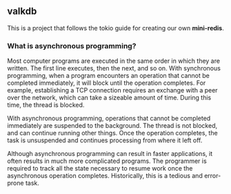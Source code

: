## valkdb

This is a project that follows the tokio guide for creating our own **mini-redis**.


### What is asynchronous programming?

Most computer programs are executed in the same order in which they are written.
The first line executes, then the next, and so on. With synchronous programming,
when a program encounters an operation that cannot be completed immediately,
it will block until the operation completes. For example, establishing a TCP
connection requires an exchange with a peer over the network, which can take
a sizeable amount of time. During this time, the thread is blocked.

With asynchronous programming, operations that cannot be completed immediately
are suspended to the background. The thread is not blocked, and can continue
running other things. Once the operation completes, the task is unsuspended
and continues processing from where it left off.

Although asynchronous programming can result in faster applications, it often
results in much more complicated programs. The programmer is required to track
all the state necessary to resume work once the asynchronous operation completes.
Historically, this is a tedious and error-prone task.

